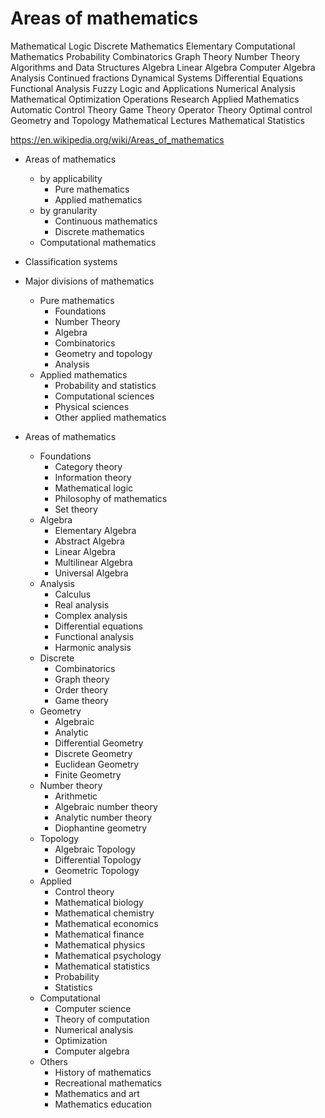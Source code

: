 # Areas of mathematics

Mathematical Logic
Discrete Mathematics
  Elementary
  Computational Mathematics
  Probability
  Combinatorics
  Graph Theory
  Number Theory
  Algorithms and Data Structures
Algebra
  Linear Algebra
  Computer Algebra
Analysis
  Continued fractions
  Dynamical Systems
  Differential Equations
  Functional Analysis
  Fuzzy Logic and Applications
  Numerical Analysis
  Mathematical Optimization
  Operations Research
Applied Mathematics
  Automatic Control Theory
  Game Theory
  Operator Theory
  Optimal control
Geometry and Topology
Mathematical Lectures
Mathematical Statistics


https://en.wikipedia.org/wiki/Areas_of_mathematics


* Areas of mathematics
  * by applicability
    - Pure mathematics
    - Applied mathematics
  * by granularity
    - Continuous mathematics
    - Discrete mathematics
  * Computational mathematics


* Classification systems
* Major divisions of mathematics
  * Pure mathematics
    - Foundations
    - Number Theory
    - Algebra
    - Combinatorics
    - Geometry and topology
    - Analysis
  * Applied mathematics
    - Probability and statistics
    - Computational sciences
    - Physical sciences
    - Other applied mathematics


* Areas of mathematics
  * Foundations
    - Category theory
    - Information theory
    - Mathematical logic
    - Philosophy of mathematics
    - Set theory
  * Algebra
    - Elementary Algebra
    - Abstract Algebra
    - Linear Algebra
    - Multilinear Algebra
    - Universal Algebra
  * Analysis
    - Calculus
    - Real analysis
    - Complex analysis
    - Differential equations
    - Functional analysis
    - Harmonic analysis
  * Discrete
    - Combinatorics
    - Graph theory
    - Order theory
    - Game theory
  * Geometry
    - Algebraic
    - Analytic
    - Differential Geometry
    - Discrete Geometry
    - Euclidean Geometry
    - Finite Geometry
  * Number theory
    - Arithmetic
    - Algebraic number theory
    - Analytic number theory
    - Diophantine geometry
  * Topology
    - Algebraic Topology
    - Differential Topology
    - Geometric Topology
  * Applied
    - Control theory
    - Mathematical biology
    - Mathematical chemistry
    - Mathematical economics
    - Mathematical finance
    - Mathematical physics
    - Mathematical psychology
    - Mathematical statistics
    - Probability
    - Statistics
  * Computational
    - Computer science
    - Theory of computation
    - Numerical analysis
    - Optimization
    - Computer algebra
  * Others
    - History of mathematics
    - Recreational mathematics
    - Mathematics and art
    - Mathematics education
